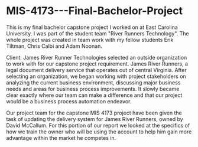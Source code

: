 # MIS-4173---Final-Bachelor-Project
This is my final bachelor capstone project I worked on at East Carolina University. I was part of the student team "River Runners Technology".  The whole project was created in team work with my fellow students Erik Tiltman, Chris Calbi and Adam Noonan.


Client: James River Runner Technologies selected an outside organization to work with
for our capstone project requirement. James River Runners, a legal document delivery service that
operates out of central Virginia. After selecting an organization, we began working with project
stakeholders on analyzing the current business environment, discussing major business needs and areas
for business process improvements. It slowly became clear exactly where our team can make a difference
and that our project would be a business process automation endeavor.

Our project team for the capstone MIS 4173 project have been given the task of updating
the delivery system for James River Runners, owned by David McCallum. For this portion of our
report we looked at the specifics of how we train the owner who will be using the account to help
him gain more advantage within the market he competes in.
